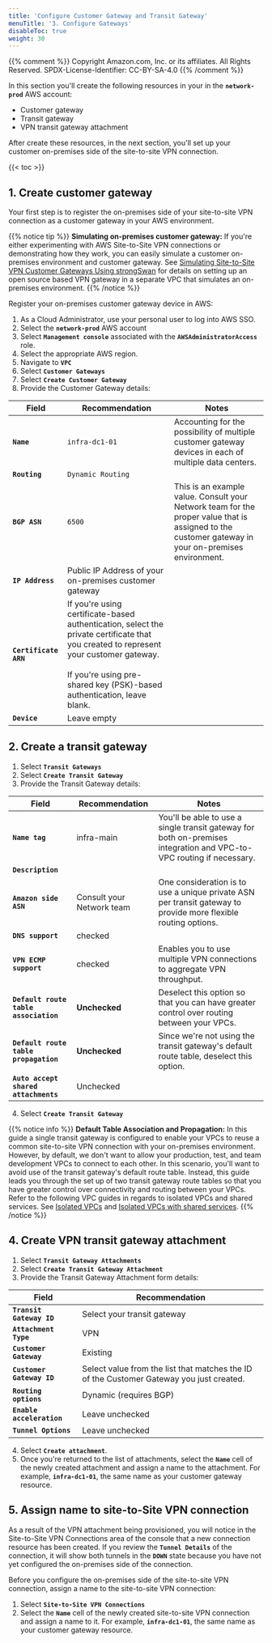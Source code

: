 ```yaml
---
title: 'Configure Customer Gateway and Transit Gateway'
menuTitle: '3. Configure Gateways'
disableToc: true
weight: 30
---
```


{{% comment %}}
Copyright Amazon.com, Inc. or its affiliates. All Rights Reserved.
SPDX-License-Identifier: CC-BY-SA-4.0
{{% /comment %}}

In this section you'll create the following resources in your in the **`network-prod`** AWS account:

* Customer gateway
* Transit gateway
* VPN transit gateway attachment

After create these resources, in the next section, you'll set up your customer on-premises side of the site-to-site VPN connection.

{{< toc >}}

## 1. Create customer gateway

Your first step is to register the on-premises side of your site-to-site VPN connection as a customer gateway in your AWS environment.

{{% notice tip %}}
**Simulating on-premises customer gateway:** If you're either experimenting with AWS Site-to-Site VPN connections or demonstrating how they work, you can easily simulate a customer on-premises environment and customer gateway. See [Simulating Site-to-Site VPN Customer Gateways Using strongSwan](https://aws.amazon.com/blogs/networking-and-content-delivery/simulating-site-to-site-vpn-customer-gateways-strongswan/) for details on setting up an open source based VPN gateway in a separate VPC that simulates an on-premises environment.
{{% /notice %}}

Register your on-premises customer gateway device in AWS:

1. As a Cloud Administrator, use your personal user to log into AWS SSO.
2. Select the **`network-prod`** AWS account
3. Select **`Management console`** associated with the **`AWSAdministratorAccess`** role.
4. Select the appropriate AWS region.
5. Navigate to **`VPC`**
6. Select **`Customer Gateways`**
7. Select **`Create Customer Gateway`**
8. Provide the Customer Gateway details:

|Field|Recommendation|Notes|
|-----|---------------|----|
|**`Name`**|`infra-dc1-01`|Accounting for the possibility of multiple customer gateway devices in each of multiple data centers.|
|**`Routing`**|`Dynamic Routing`||
|**`BGP ASN`**|`6500`|This is an example value.  Consult your Network team for the proper value that is assigned to the customer gateway in your on-premises environment.|
|**`IP Address`**|Public IP Address of your on-premises customer gateway||   
|**`Certificate ARN`**|If you're using certificate-based authentication, select the private certificate that you created to represent your customer gateway.<br><br>If you're using pre-shared key (PSK)-based authentication, leave blank.||
|**`Device`**|Leave empty||

## 2. Create a transit gateway

1. Select **`Transit Gateways`**
2. Select **`Create Transit Gateway`**
3. Provide the Transit Gateway details:

|Field|Recommendation|Notes|
|-----|---------------|----|
|**`Name tag`**|infra-main|You'll be able to use a single transit gateway for both on-premises integration and VPC-to-VPC routing if necessary.|
|**`Description`**|||
|**`Amazon side ASN`**|Consult your Network team|One consideration is to use a unique private ASN per transit gateway to provide more flexible routing options.|
|**`DNS support`**|checked||
|**`VPN ECMP support`**|checked|Enables you to use multiple VPN connections to aggregate VPN throughput.|
|**`Default route table association`**|**Unchecked**|Deselect this option so that you can have greater control over routing between your VPCs.|
|**`Default route table propagation`**|**Unchecked**|Since we're not using the transit gateway's default route table, deselect this option.|
|**`Auto accept shared attachments`**|Unchecked||

4. Select **`Create Transit Gateway`**

{{% notice info %}}
**Default Table Association and Propagation:** In this guide a single transit gateway is configured to enable your VPCs to reuse a common site-to-site VPN connection with your on-premises environment.  However, by default, we don't want to allow your production, test, and team development VPCs to connect to each other.  In this scenario, you'll want to avoid use of the transit gateway's default route table. Instead, this guide leads you through the set up of two transit gateway route tables so that you have greater control over connectivity and routing between your VPCs. Refer to the following VPC guides in regards to isolated VPCs and shared services. See [Isolated VPCs](https://docs.aws.amazon.com/vpc/latest/tgw/transit-gateway-isolated.html) and [Isolated VPCs with shared services](https://docs.aws.amazon.com/vpc/latest/tgw/transit-gateway-isolated-shared.html).
{{% /notice %}}

## 4. Create VPN transit gateway attachment

1. Select **`Transit Gateway Attachments`**
2. Select **`Create Transit Gateway Attachment`**
3. Provide the Transit Gateway Attachment form details:

|Field|Recommendation|
|-----|---------------|
|**`Transit Gateway ID`**|Select your transit gateway|
|**`Attachment Type`**|VPN|
|**`Customer Gateway`**|Existing|
|**`Customer Gateway ID`**|Select value from the list that matches the ID of the Customer Gateway you just created.|
|**`Routing options`**|Dynamic (requires BGP)|
|**`Enable acceleration`**|Leave unchecked|
|**`Tunnel Options`**|Leave unchecked|

4. Select **`Create attachment`**.
5. Once you're returned to the list of attachments, select the **`Name`** cell of the newly created attachment and assign a name to the attachment. For example, **`infra-dc1-01`**, the same name as your customer gateway resource. 

## 5. Assign name to site-to-Site VPN connection

As a result of the VPN attachment being provisioned, you will notice in the Site-to-Site VPN Connections area of the console that a new connection resource has been created. If you review the **`Tunnel Details`** of the connection, it will show both tunnels in the **`DOWN`** state because you have not yet configured the on-premises side of the connection.

Before you configure the on-premises side of the site-to-site VPN connection, assign a name to the site-to-site VPN connection:

1. Select **`Site-to-Site VPN Connections`**
2. Select the **`Name`** cell of the newly created site-to-site VPN connection and assign a name to it. For example, **`infra-dc1-01`**, the same name as your customer gateway resource.